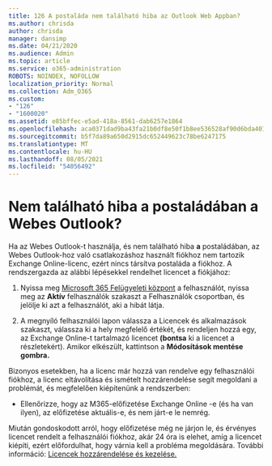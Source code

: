 ```yaml
---
title: 126 A postaláda nem található hiba az Outlook Web Appban?
ms.author: chrisda
author: chrisda
manager: dansimp
ms.date: 04/21/2020
ms.audience: Admin
ms.topic: article
ms.service: o365-administration
ROBOTS: NOINDEX, NOFOLLOW
localization_priority: Normal
ms.collection: Adm_O365
ms.custom:
- "126"
- "1600020"
ms.assetid: e85bffec-e5ad-418a-8561-dab6257e1864
ms.openlocfilehash: aca0371dad9ba43fa21b0df8e50f1b8ee536528af90d6bda401995c6e5796be4
ms.sourcegitcommit: b5f7da89a650d2915dc652449623c78be6247175
ms.translationtype: MT
ms.contentlocale: hu-HU
ms.lasthandoff: 08/05/2021
ms.locfileid: "54056492"
---
```

# <a name="getting-a-mailbox-not-found-error-in-outlook-on-the-web"></a>Nem található hiba a postaládában a Webes Outlook?

Ha az Webes Outlook-t használja, és nem található hiba **a** postaládában, az Webes Outlook-hoz való csatlakozáshoz használt fiókhoz nem tartozik Exchange Online-licenc, ezért nincs társítva postaláda a fiókhoz. A rendszergazda az alábbi lépésekkel rendelhet licencet a fiókjához:

1. Nyissa meg [Microsoft 365 Felügyeleti központ](https://portal.office.com/adminportal/home#/homepage) a felhasználót, nyissa  meg az **Aktív** felhasználók szakaszt a Felhasználók csoportban, és jelölje ki azt a felhasználót, aki a hibát látja.

2. A megnyíló felhasználói lapon válassza a Licencek és alkalmazások  szakaszt, válassza ki a hely megfelelő értékét, és rendeljen hozzá egy, az Exchange Online-t tartalmazó licencet **(bontsa** ki a licencet a részletekért). Amikor elkészült, kattintson a **Módosítások mentése gombra.**

Bizonyos esetekben, ha a licenc már hozzá van rendelve egy felhasználói fiókhoz, a licenc eltávolítása és ismételt hozzárendelése segít megoldani a problémát, és megfelelően kiépítenünk a rendszerben: 

- Ellenőrizze, hogy az M365-előfizetése Exchange Online -e (és ha van ilyen), az előfizetése aktuális-e, és nem járt-e le nemrég.

Miután gondoskodott arról, hogy előfizetése még ne járjon le, és érvényes licencet rendelt a felhasználói fiókhoz, akár 24 óra is elehet, amíg a licencet kiépíti, ezért előfordulhat, hogy várnia kell a probléma megoldására. További információ: [Licencek hozzárendelése és kezelése.](https://docs.microsoft.com/deployoffice/overview-licensing-activation-microsoft-365-apps#assign-and-manage-licenses)